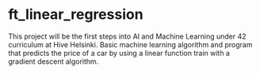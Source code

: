 # ft_linear_regression
This project will be the first steps into AI and Machine Learning under 42 curriculum at Hive Helsinki. Basic machine learning algorithm and program that predicts the price of a car by using a linear function train with a gradient descent algorithm.
